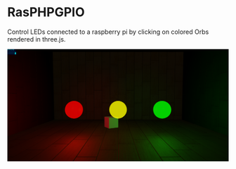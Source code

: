 # RasPHPGPIO

Control LEDs connected to a raspberry pi by clicking on colored Orbs rendered in three.js.

![alt tag](led-control/led-control.png)
